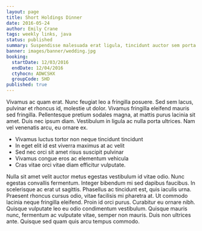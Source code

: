 ```yaml
---
layout: page
title: Short Holdings Dinner
date: 2016-05-24
author: Emily Crane
tags: weekly links, java
status: published
summary: Suspendisse malesuada erat ligula, tincidunt auctor sem porta.
banner: images/banner/wedding.jpg
booking:
  startDate: 12/03/2016
  endDate: 12/04/2016
  ctyhocn: ADWCSHX
  groupCode: SHD
published: true
---
```

Vivamus ac quam erat. Nunc feugiat leo a fringilla posuere. Sed sem lacus, pulvinar et rhoncus id, molestie ut dolor. Vivamus fringilla eleifend mauris sed fringilla. Pellentesque pretium sodales magna, at mattis purus lacinia sit amet. Duis nec ipsum diam. Vestibulum in ligula ac nulla porta ultrices. Nam vel venenatis arcu, eu ornare ex.

* Vivamus luctus tortor non neque tincidunt tincidunt
* In eget elit id est viverra maximus at ac velit
* Sed nec orci sit amet risus suscipit pulvinar
* Vivamus congue eros ac elementum vehicula
* Cras vitae orci vitae diam efficitur vulputate.

Nulla sit amet velit auctor metus egestas vestibulum id vitae odio. Nunc egestas convallis fermentum. Integer bibendum mi sed dapibus faucibus. In scelerisque ac erat ut sagittis. Phasellus ac tincidunt est, quis iaculis urna. Praesent rhoncus cursus odio, vitae facilisis mi pharetra at. Ut commodo lacinia neque fringilla eleifend. Proin id orci purus. Curabitur eu ornare nibh. Quisque vulputate leo eu odio condimentum vestibulum. Quisque mauris nunc, fermentum ac vulputate vitae, semper non mauris. Duis non ultrices ante. Quisque sed quam quis arcu tempus commodo.
